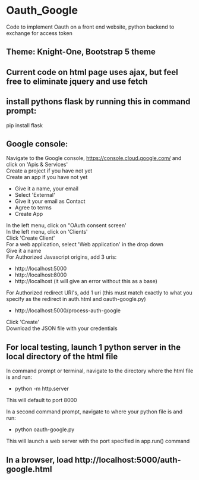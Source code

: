# Oauth_Google
Code to implement Oauth on a front end website, python backend to exchange for access token

## Theme: Knight-One, Bootstrap 5 theme

## Current code on html page uses ajax, but feel free to eliminate jquery and use fetch

## install pythons flask by running this in command prompt:
pip install flask

## Google console:
Navigate to the Google console, https://console.cloud.google.com/ and click on 'Apis & Services' <br />
Create a project if you have not yet <br />
Create an app if you have not yet <br />
- Give it a name, your email
- Select 'External'
- Give it your email as Contact
- Agree to terms
- Create App

In the left menu, click on "OAuth consent screen' <br />
In the left menu, click on 'Clients' <br />
Click 'Create Client' <br />
For a web application, select 'Web application' in the drop down <br />
Give it a name <br />
For Authorized Javascript origins, add 3 uris: <br />
- http://localhost:5000
- http://localhost:8000
- http://localhost (it will give an error without this as a base)

For Authorized redirect URI's, add 1 uri (this must match exactly to what you specify as the redirect in auth.html and oauth-google.py) <br />
   -  http://localhost:5000/process-auth-google 

Click 'Create'  <br />
Download the JSON file with your credentials <br />


## For local testing, launch 1 python server in the local directory of the html file
In command prompt or terminal, navigate to the directory where the html file is and run:
- python -m http.server <br />

This will default to port 8000 <br />

In a second command prompt, navigate to where your python file is and run: <br />
- python oauth-google.py <br />

This will launch a web server with the port specified in app.run() command <br />

## In a browser, load http://localhost:5000/auth-google.html



